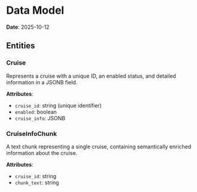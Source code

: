 # Data Model

**Date**: 2025-10-12

## Entities

### Cruise

Represents a cruise with a unique ID, an enabled status, and detailed information in a JSONB field.

**Attributes**:

-   `cruise_id`: string (unique identifier)
-   `enabled`: boolean
-   `cruise_info`: JSONB

### CruiseInfoChunk

A text chunk representing a single cruise, containing semantically enriched information about the cruise.

**Attributes**:

-   `cruise_id`: string
-   `chunk_text`: string
